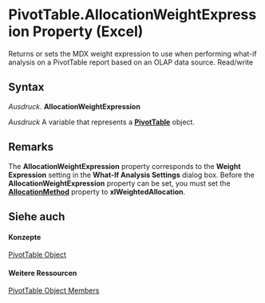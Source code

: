 
# PivotTable.AllocationWeightExpression Property (Excel)

Returns or sets the MDX weight expression to use when performing what-if analysis on a PivotTable report based on an OLAP data source. Read/write


## Syntax

 _Ausdruck_. **AllocationWeightExpression**

 _Ausdruck_ A variable that represents a **[PivotTable](a9c1d4a0-78a9-f9a6-6daf-91cb63e45842.md)** object.


## Remarks

The  **AllocationWeightExpression** property corresponds to the **Weight Expression** setting in the **What-If Analysis Settings** dialog box. Before the **AllocationWeightExpression** property can be set, you must set the **[AllocationMethod](726393d4-4aba-556a-9278-976e7b9a1088.md)** property to **xlWeightedAllocation**.


## Siehe auch


#### Konzepte


[PivotTable Object](a9c1d4a0-78a9-f9a6-6daf-91cb63e45842.md)
#### Weitere Ressourcen


[PivotTable Object Members](http://msdn.microsoft.com/library/8e8d1692-cf32-63c6-a1f6-54ddcc2a4964%28Office.15%29.aspx)